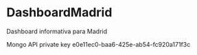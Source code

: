 # DashboardMadrid
Dashboard informativa para Madrid

Mongo API private key
e0e11ec0-baa6-425e-ab54-fc920a171f3c
